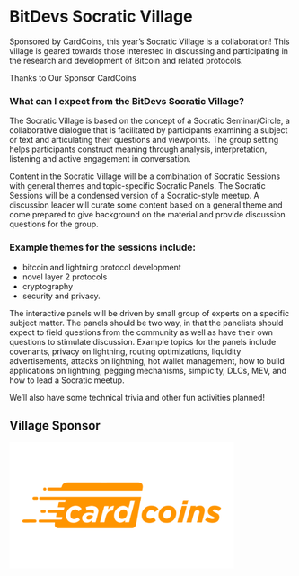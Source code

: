# BitDevs Socratic Village

Sponsored by CardCoins, this year’s Socratic Village is a collaboration! This village is geared towards those interested in discussing and participating in the research and development of Bitcoin and related protocols.

Thanks to Our Sponsor
CardCoins

### What can I expect from the BitDevs Socratic Village?

The Socratic Village is based on the concept of a Socratic Seminar/Circle, a collaborative dialogue that is facilitated by participants examining a subject or text and articulating their questions and viewpoints. The group setting helps participants construct meaning through analysis, interpretation, listening and active engagement in conversation. 

Content in the Socratic Village will be a combination of Socratic Sessions with general themes and topic-specific Socratic Panels. The Socratic Sessions will be a condensed version of a Socratic-style meetup. A discussion leader will curate some content based on a general theme and come prepared to give background on the material and provide discussion questions for the group.

### Example themes for the sessions include:

- bitcoin and lightning protocol development
- novel layer 2 protocols
- cryptography
- security and privacy.

The interactive panels will be driven by small group of experts on a specific subject matter. The panels should be two way, in that the panelists should expect to field questions from the community as well as have their own questions to stimulate discussion. Example topics for the panels include covenants, privacy on lightning, routing optimizations, liquidity advertisements, attacks on lightning, hot wallet management, how to build applications on lightning, pegging mechanisms, simplicity, DLCs, MEV, and how to lead a Socratic meetup.

We’ll also have some technical trivia and other fun activities planned!

## Village Sponsor

<img align="center" width="400" src="/assets/img/sponsors/910x512/cardcoins-logo.png">
